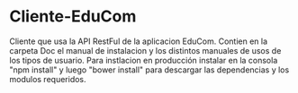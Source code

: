 # Cliente-EduCom
Cliente que usa la API RestFul de la aplicacion EduCom.
Contien en la carpeta Doc el manual de instalacion y los distintos manuales de usos de los tipos de usuario.
Para instlacion en producción instalar en la consola "npm install" y luego "bower install" para descargar las dependencias y los modulos requeridos.


